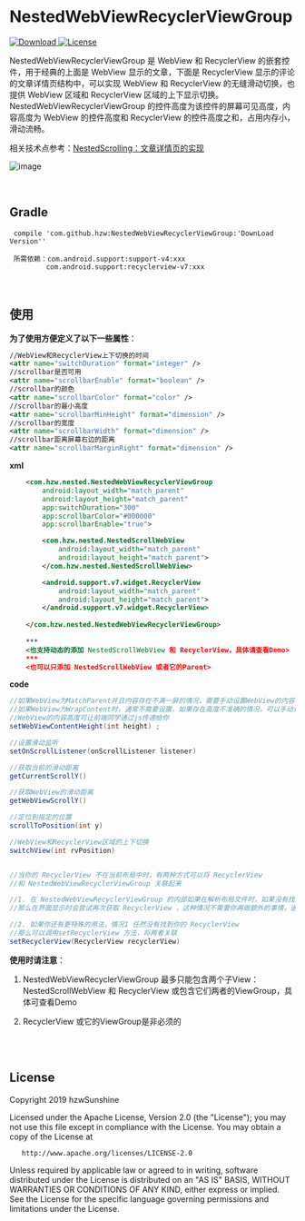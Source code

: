 # NestedWebViewRecyclerViewGroup

[ ![Download](https://api.bintray.com/packages/hzwsunshine/maven/NestedWebViewRecyclerViewGroup/images/download.svg) ](https://bintray.com/hzwsunshine/maven/NestedWebViewRecyclerViewGroup/_latestVersion)
[![License](https://img.shields.io/badge/License-Apache%202.0-blue.svg)](https://opensource.org/licenses/Apache-2.0)

NestedWebViewRecyclerViewGroup 是 WebView 和 RecyclerView 的嵌套控件，用于经典的上面是 WebView 显示的文章，下面是 RecyclerView 显示的评论的文章详情页结构中，可以实现 WebView 和 RecyclerView 的无缝滑动切换，也提供 WebView 区域和 RecyclerView 区域的上下显示切换。</br>
NestedWebViewRecyclerViewGroup 的控件高度为该控件的屏幕可见高度，内容高度为 WebView 的控件高度和 RecyclerView 的控件高度之和，占用内存小，滑动流畅。

相关技术点参考：[NestedScrolling：文章详情页的实现](https://blog.csdn.net/hzwailll/article/details/89854692)

![image](https://github.com/HzwSunshine/NestedWebViewRecyclerViewGroup/blob/master/app/example/example.gif)

</br>

##  Gradle

     compile 'com.github.hzw:NestedWebViewRecyclerViewGroup:'DownLoad Version''

     所需依赖：com.android.support:support-v4:xxx
             com.android.support:recyclerview-v7:xxx

</br>

## 使用

**为了使用方便定义了以下一些属性**：
```xml
//WebView和RecyclerView上下切换的时间
<attr name="switchDuration" format="integer" /> 
//scrollbar是否可用
<attr name="scrollbarEnable" format="boolean" /> 
//scrollbar的颜色
<attr name="scrollbarColor" format="color" /> 
//scrollbar的最小高度
<attr name="scrollbarMinHeight" format="dimension" /> 
//scrollbar的宽度
<attr name="scrollbarWidth" format="dimension" /> 
//scrollbar距离屏幕右边的距离
<attr name="scrollbarMarginRight" format="dimension" /> 
```


**xml**
    
```xml
    <com.hzw.nested.NestedWebViewRecyclerViewGroup
        android:layout_width="match_parent"
        android:layout_height="match_parent"
        app:switchDuration="300"
        app:scrollbarColor="#000000"
        app:scrollbarEnable="true">

        <com.hzw.nested.NestedScrollWebView
            android:layout_width="match_parent"
            android:layout_height="match_parent">
        </com.hzw.nested.NestedScrollWebView>

        <android.support.v7.widget.RecyclerView
            android:layout_width="match_parent"
            android:layout_height="match_parent">
        </android.support.v7.widget.RecyclerView>
        
    </com.hzw.nested.NestedWebViewRecyclerViewGroup>
    
    ***
    <也支持动态的添加 NestedScrollWebView 和 RecyclerView，具体请查看Demo>
    ***
    <也可以只添加 NestedScrollWebView 或者它的Parent>
```


**code**

```java
//如果WebView为MatchParent并且内容存在不满一屏的情况，需要手动设置WebView的内容高度
//如果WebView为WrapContent时，通常不需要设置，如果存在高度不准确的情况，可以手动设置
//WebView的内容高度可让前端同学通过js传递给你
setWebViewContentHeight(int height) ; 

//设置滑动监听
setOnScrollListener(onScrollListener listener)

//获取当前的滑动距离
getCurrentScrollY()

//获取WebView的滑动距离
getWebViewScrollY()

//定位到指定的位置
scrollToPosition(int y)

//WebView和RecyclerView区域的上下切换
switchView(int rvPosition)


//当你的 RecyclerView 不在当前布局中时，有两种方式可以将 RecyclerView
//和 NestedWebViewRecyclerViewGroup 关联起来

//1. 在 NestedWebViewRecyclerViewGroup 的内部如果在解析布局文件时，如果没有找到 RecyclerView ，
//那么在界面显示时会尝试再次获取 RecyclerView ，这种情况不需要你再做额外的事情，通常情况下不需要此设置

//2. 如果你还有更特殊的用法，情况1 任然没有找到你的 RecyclerView
//那么可以调用setRecyclerView 方法，将两者关联
setRecyclerView(RecyclerView recyclerView)
```



**使用时请注意**：
1. NestedWebViewRecyclerViewGroup 最多只能包含两个子View： NestedScrollWebView 
和 RecyclerView 或包含它们两者的ViewGroup，具体可查看Demo

2. RecyclerView 或它的ViewGroup是非必须的


</br></br>

License
-------

   Copyright 2019 hzwSunshine

   Licensed under the Apache License, Version 2.0 (the "License");
   you may not use this file except in compliance with the License.
   You may obtain a copy of the License at

       http://www.apache.org/licenses/LICENSE-2.0

   Unless required by applicable law or agreed to in writing, software
   distributed under the License is distributed on an "AS IS" BASIS,
   WITHOUT WARRANTIES OR CONDITIONS OF ANY KIND, either express or implied.
   See the License for the specific language governing permissions and
   limitations under the License.
